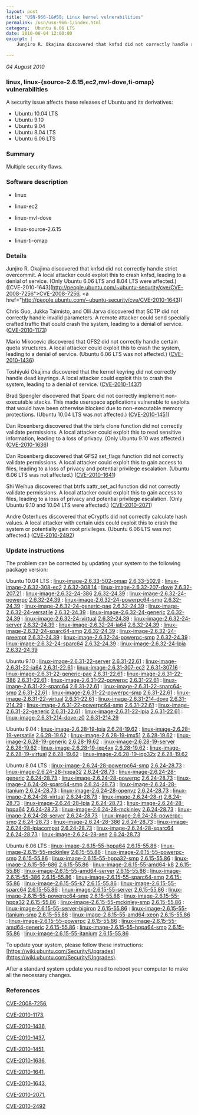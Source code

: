 ```yaml
---
layout: post
title: "USN-966-1&#58; Linux kernel vulnerabilities"
permalink: /usn/usn-966-1/index.html
category:  Ubuntu 6.06 LTS
date: 2010-08-04 12:00:00
excerpt: |
    Junjiro R. Okajima discovered that knfsd did not correctly handle strict overcommit. A local attacker could exploit this to crash knfsd, leading to a denial of service. (Only Ubuntu 6.06 LTS and 8.04 LTS were affected.) ([CVE-2010-1643](http://people.ubuntu.com/~ubuntu-security/cve/CVE-2008-7256">CVE-2008-7256</a>, <a href="http://people.ubuntu.com/~ubuntu-security/cve/CVE-2010-1643))
    
--- 
```

 
 

*04 August 2010*

### linux, linux-{source-2.6.15,ec2,mvl-dove,ti-omap} vulnerabilities

A security issue affects these releases of Ubuntu and its derivatives:

* Ubuntu 10.04 LTS
* Ubuntu 9.10
* Ubuntu 9.04
* Ubuntu 8.04 LTS
* Ubuntu 6.06 LTS

### Summary

Multiple security flaws. 

### Software description

* linux 

* linux-ec2 

* linux-mvl-dove 

* linux-source-2.6.15 

* linux-ti-omap 

### Details

Junjiro R. Okajima discovered that knfsd did not correctly handle strict overcommit. A local attacker could exploit this to crash knfsd, leading to a denial of service. (Only Ubuntu 6.06 LTS and 8.04 LTS were affected.) ([CVE-2010-1643](http://people.ubuntu.com/~ubuntu-security/cve/CVE-2008-7256">CVE-2008-7256</a>, <a href="http://people.ubuntu.com/~ubuntu-security/cve/CVE-2010-1643))

Chris Guo, Jukka Taimisto, and Olli Jarva discovered that SCTP did not correctly handle invalid parameters. A remote attacker could send specially crafted traffic that could crash the system, leading to a denial of service. ([CVE-2010-1173](http://people.ubuntu.com/~ubuntu-security/cve/CVE-2010-1173))

Mario Mikocevic discovered that GFS2 did not correctly handle certain quota structures. A local attacker could exploit this to crash the system, leading to a denial of service. (Ubuntu 6.06 LTS was not affected.) ([CVE-2010-1436](http://people.ubuntu.com/~ubuntu-security/cve/CVE-2010-1436))

Toshiyuki Okajima discovered that the kernel keyring did not correctly handle dead keyrings. A local attacker could exploit this to crash the system, leading to a denial of service. ([CVE-2010-1437](http://people.ubuntu.com/~ubuntu-security/cve/CVE-2010-1437))

Brad Spengler discovered that Sparc did not correctly implement non-executable stacks. This made userspace applications vulnerable to exploits that would have been otherwise blocked due to non-executable memory protections. (Ubuntu 10.04 LTS was not affected.) ([CVE-2010-1451](http://people.ubuntu.com/~ubuntu-security/cve/CVE-2010-1451))

Dan Rosenberg discovered that the btrfs clone function did not correctly validate permissions. A local attacker could exploit this to read sensitive information, leading to a loss of privacy. (Only Ubuntu 9.10 was affected.) ([CVE-2010-1636](http://people.ubuntu.com/~ubuntu-security/cve/CVE-2010-1636))

Dan Rosenberg discovered that GFS2 set_flags function did not correctly validate permissions. A local attacker could exploit this to gain access to files, leading to a loss of privacy and potential privilege escalation. (Ubuntu 6.06 LTS was not affected.) ([CVE-2010-1641](http://people.ubuntu.com/~ubuntu-security/cve/CVE-2010-1641))

Shi Weihua discovered that btrfs xattr_set_acl function did not correctly validate permissions. A local attacker could exploit this to gain access to files, leading to a loss of privacy and potential privilege escalation. (Only Ubuntu 9.10 and 10.04 LTS were affected.) ([CVE-2010-2071](http://people.ubuntu.com/~ubuntu-security/cve/CVE-2010-2071))

Andre Osterhues discovered that eCryptfs did not correctly calculate hash values. A local attacker with certain uids could exploit this to crash the system or potentially gain root privileges. (Ubuntu 6.06 LTS was not affected.) ([CVE-2010-2492](http://people.ubuntu.com/~ubuntu-security/cve/CVE-2010-2492)) 

### Update instructions

The problem can be corrected by updating your system to the following package version:

Ubuntu 10.04 LTS
 : [linux-image-2.6.33-502-omap](https://launchpad.net/ubuntu/+source/linux-ti-omap) <span> [2.6.33-502.9](https://launchpad.net/ubuntu/+source/linux-ti-omap/2.6.33-502.9) </span> 
 : [linux-image-2.6.32-308-ec2](https://launchpad.net/ubuntu/+source/linux-ec2) <span> [2.6.32-308.14](https://launchpad.net/ubuntu/+source/linux-ec2/2.6.32-308.14) </span> 
 : [linux-image-2.6.32-207-dove](https://launchpad.net/ubuntu/+source/linux-mvl-dove) <span> [2.6.32-207.21](https://launchpad.net/ubuntu/+source/linux-mvl-dove/2.6.32-207.21) </span> 
 : [linux-image-2.6.32-24-386](https://launchpad.net/ubuntu/+source/linux) <span> [2.6.32-24.39](https://launchpad.net/ubuntu/+source/linux/2.6.32-24.39) </span> 
 : [linux-image-2.6.32-24-powerpc](https://launchpad.net/ubuntu/+source/linux) <span> [2.6.32-24.39](https://launchpad.net/ubuntu/+source/linux/2.6.32-24.39) </span> 
 : [linux-image-2.6.32-24-powerpc64-smp](https://launchpad.net/ubuntu/+source/linux) <span> [2.6.32-24.39](https://launchpad.net/ubuntu/+source/linux/2.6.32-24.39) </span> 
 : [linux-image-2.6.32-24-generic-pae](https://launchpad.net/ubuntu/+source/linux) <span> [2.6.32-24.39](https://launchpad.net/ubuntu/+source/linux/2.6.32-24.39) </span> 
 : [linux-image-2.6.32-24-versatile](https://launchpad.net/ubuntu/+source/linux) <span> [2.6.32-24.39](https://launchpad.net/ubuntu/+source/linux/2.6.32-24.39) </span> 
 : [linux-image-2.6.32-24-generic](https://launchpad.net/ubuntu/+source/linux) <span> [2.6.32-24.39](https://launchpad.net/ubuntu/+source/linux/2.6.32-24.39) </span> 
 : [linux-image-2.6.32-24-virtual](https://launchpad.net/ubuntu/+source/linux) <span> [2.6.32-24.39](https://launchpad.net/ubuntu/+source/linux/2.6.32-24.39) </span> 
 : [linux-image-2.6.32-24-server](https://launchpad.net/ubuntu/+source/linux) <span> [2.6.32-24.39](https://launchpad.net/ubuntu/+source/linux/2.6.32-24.39) </span> 
 : [linux-image-2.6.32-24-ia64](https://launchpad.net/ubuntu/+source/linux) <span> [2.6.32-24.39](https://launchpad.net/ubuntu/+source/linux/2.6.32-24.39) </span> 
 : [linux-image-2.6.32-24-sparc64-smp](https://launchpad.net/ubuntu/+source/linux) <span> [2.6.32-24.39](https://launchpad.net/ubuntu/+source/linux/2.6.32-24.39) </span> 
 : [linux-image-2.6.32-24-preempt](https://launchpad.net/ubuntu/+source/linux) <span> [2.6.32-24.39](https://launchpad.net/ubuntu/+source/linux/2.6.32-24.39) </span> 
 : [linux-image-2.6.32-24-powerpc-smp](https://launchpad.net/ubuntu/+source/linux) <span> [2.6.32-24.39](https://launchpad.net/ubuntu/+source/linux/2.6.32-24.39) </span> 
 : [linux-image-2.6.32-24-sparc64](https://launchpad.net/ubuntu/+source/linux) <span> [2.6.32-24.39](https://launchpad.net/ubuntu/+source/linux/2.6.32-24.39) </span> 
 : [linux-image-2.6.32-24-lpia](https://launchpad.net/ubuntu/+source/linux) <span> [2.6.32-24.39](https://launchpad.net/ubuntu/+source/linux/2.6.32-24.39) </span> 

Ubuntu 9.10
 : [linux-image-2.6.31-22-server](https://launchpad.net/ubuntu/+source/linux) <span> [2.6.31-22.61](https://launchpad.net/ubuntu/+source/linux/2.6.31-22.61) </span> 
 : [linux-image-2.6.31-22-ia64](https://launchpad.net/ubuntu/+source/linux) <span> [2.6.31-22.61](https://launchpad.net/ubuntu/+source/linux/2.6.31-22.61) </span> 
 : [linux-image-2.6.31-307-ec2](https://launchpad.net/ubuntu/+source/linux-ec2) <span> [2.6.31-307.16](https://launchpad.net/ubuntu/+source/linux-ec2/2.6.31-307.16) </span> 
 : [linux-image-2.6.31-22-generic-pae](https://launchpad.net/ubuntu/+source/linux) <span> [2.6.31-22.61](https://launchpad.net/ubuntu/+source/linux/2.6.31-22.61) </span> 
 : [linux-image-2.6.31-22-386](https://launchpad.net/ubuntu/+source/linux) <span> [2.6.31-22.61](https://launchpad.net/ubuntu/+source/linux/2.6.31-22.61) </span> 
 : [linux-image-2.6.31-22-powerpc](https://launchpad.net/ubuntu/+source/linux) <span> [2.6.31-22.61](https://launchpad.net/ubuntu/+source/linux/2.6.31-22.61) </span> 
 : [linux-image-2.6.31-22-sparc64](https://launchpad.net/ubuntu/+source/linux) <span> [2.6.31-22.61](https://launchpad.net/ubuntu/+source/linux/2.6.31-22.61) </span> 
 : [linux-image-2.6.31-22-sparc64-smp](https://launchpad.net/ubuntu/+source/linux) <span> [2.6.31-22.61](https://launchpad.net/ubuntu/+source/linux/2.6.31-22.61) </span> 
 : [linux-image-2.6.31-22-powerpc-smp](https://launchpad.net/ubuntu/+source/linux) <span> [2.6.31-22.61](https://launchpad.net/ubuntu/+source/linux/2.6.31-22.61) </span> 
 : [linux-image-2.6.31-22-virtual](https://launchpad.net/ubuntu/+source/linux) <span> [2.6.31-22.61](https://launchpad.net/ubuntu/+source/linux/2.6.31-22.61) </span> 
 : [linux-image-2.6.31-214-dove](https://launchpad.net/ubuntu/+source/linux-mvl-dove) <span> [2.6.31-214.29](https://launchpad.net/ubuntu/+source/linux-mvl-dove/2.6.31-214.29) </span> 
 : [linux-image-2.6.31-22-powerpc64-smp](https://launchpad.net/ubuntu/+source/linux) <span> [2.6.31-22.61](https://launchpad.net/ubuntu/+source/linux/2.6.31-22.61) </span> 
 : [linux-image-2.6.31-22-generic](https://launchpad.net/ubuntu/+source/linux) <span> [2.6.31-22.61](https://launchpad.net/ubuntu/+source/linux/2.6.31-22.61) </span> 
 : [linux-image-2.6.31-22-lpia](https://launchpad.net/ubuntu/+source/linux) <span> [2.6.31-22.61](https://launchpad.net/ubuntu/+source/linux/2.6.31-22.61) </span> 
 : [linux-image-2.6.31-214-dove-z0](https://launchpad.net/ubuntu/+source/linux-mvl-dove) <span> [2.6.31-214.29](https://launchpad.net/ubuntu/+source/linux-mvl-dove/2.6.31-214.29) </span> 

Ubuntu 9.04
 : [linux-image-2.6.28-19-lpia](https://launchpad.net/ubuntu/+source/linux) <span> [2.6.28-19.62](https://launchpad.net/ubuntu/+source/linux/2.6.28-19.62) </span> 
 : [linux-image-2.6.28-19-versatile](https://launchpad.net/ubuntu/+source/linux) <span> [2.6.28-19.62](https://launchpad.net/ubuntu/+source/linux/2.6.28-19.62) </span> 
 : [linux-image-2.6.28-19-imx51](https://launchpad.net/ubuntu/+source/linux) <span> [2.6.28-19.62](https://launchpad.net/ubuntu/+source/linux/2.6.28-19.62) </span> 
 : [linux-image-2.6.28-19-generic](https://launchpad.net/ubuntu/+source/linux) <span> [2.6.28-19.62](https://launchpad.net/ubuntu/+source/linux/2.6.28-19.62) </span> 
 : [linux-image-2.6.28-19-server](https://launchpad.net/ubuntu/+source/linux) <span> [2.6.28-19.62](https://launchpad.net/ubuntu/+source/linux/2.6.28-19.62) </span> 
 : [linux-image-2.6.28-19-ixp4xx](https://launchpad.net/ubuntu/+source/linux) <span> [2.6.28-19.62](https://launchpad.net/ubuntu/+source/linux/2.6.28-19.62) </span> 
 : [linux-image-2.6.28-19-virtual](https://launchpad.net/ubuntu/+source/linux) <span> [2.6.28-19.62](https://launchpad.net/ubuntu/+source/linux/2.6.28-19.62) </span> 
 : [linux-image-2.6.28-19-iop32x](https://launchpad.net/ubuntu/+source/linux) <span> [2.6.28-19.62](https://launchpad.net/ubuntu/+source/linux/2.6.28-19.62) </span> 

Ubuntu 8.04 LTS
 : [linux-image-2.6.24-28-powerpc64-smp](https://launchpad.net/ubuntu/+source/linux) <span> [2.6.24-28.73](https://launchpad.net/ubuntu/+source/linux/2.6.24-28.73) </span> 
 : [linux-image-2.6.24-28-hppa32](https://launchpad.net/ubuntu/+source/linux) <span> [2.6.24-28.73](https://launchpad.net/ubuntu/+source/linux/2.6.24-28.73) </span> 
 : [linux-image-2.6.24-28-generic](https://launchpad.net/ubuntu/+source/linux) <span> [2.6.24-28.73](https://launchpad.net/ubuntu/+source/linux/2.6.24-28.73) </span> 
 : [linux-image-2.6.24-28-powerpc](https://launchpad.net/ubuntu/+source/linux) <span> [2.6.24-28.73](https://launchpad.net/ubuntu/+source/linux/2.6.24-28.73) </span> 
 : [linux-image-2.6.24-28-sparc64-smp](https://launchpad.net/ubuntu/+source/linux) <span> [2.6.24-28.73](https://launchpad.net/ubuntu/+source/linux/2.6.24-28.73) </span> 
 : [linux-image-2.6.24-28-itanium](https://launchpad.net/ubuntu/+source/linux) <span> [2.6.24-28.73](https://launchpad.net/ubuntu/+source/linux/2.6.24-28.73) </span> 
 : [linux-image-2.6.24-28-openvz](https://launchpad.net/ubuntu/+source/linux) <span> [2.6.24-28.73](https://launchpad.net/ubuntu/+source/linux/2.6.24-28.73) </span> 
 : [linux-image-2.6.24-28-virtual](https://launchpad.net/ubuntu/+source/linux) <span> [2.6.24-28.73](https://launchpad.net/ubuntu/+source/linux/2.6.24-28.73) </span> 
 : [linux-image-2.6.24-28-rt](https://launchpad.net/ubuntu/+source/linux) <span> [2.6.24-28.73](https://launchpad.net/ubuntu/+source/linux/2.6.24-28.73) </span> 
 : [linux-image-2.6.24-28-lpia](https://launchpad.net/ubuntu/+source/linux) <span> [2.6.24-28.73](https://launchpad.net/ubuntu/+source/linux/2.6.24-28.73) </span> 
 : [linux-image-2.6.24-28-hppa64](https://launchpad.net/ubuntu/+source/linux) <span> [2.6.24-28.73](https://launchpad.net/ubuntu/+source/linux/2.6.24-28.73) </span> 
 : [linux-image-2.6.24-28-mckinley](https://launchpad.net/ubuntu/+source/linux) <span> [2.6.24-28.73](https://launchpad.net/ubuntu/+source/linux/2.6.24-28.73) </span> 
 : [linux-image-2.6.24-28-server](https://launchpad.net/ubuntu/+source/linux) <span> [2.6.24-28.73](https://launchpad.net/ubuntu/+source/linux/2.6.24-28.73) </span> 
 : [linux-image-2.6.24-28-powerpc-smp](https://launchpad.net/ubuntu/+source/linux) <span> [2.6.24-28.73](https://launchpad.net/ubuntu/+source/linux/2.6.24-28.73) </span> 
 : [linux-image-2.6.24-28-386](https://launchpad.net/ubuntu/+source/linux) <span> [2.6.24-28.73](https://launchpad.net/ubuntu/+source/linux/2.6.24-28.73) </span> 
 : [linux-image-2.6.24-28-lpiacompat](https://launchpad.net/ubuntu/+source/linux) <span> [2.6.24-28.73](https://launchpad.net/ubuntu/+source/linux/2.6.24-28.73) </span> 
 : [linux-image-2.6.24-28-sparc64](https://launchpad.net/ubuntu/+source/linux) <span> [2.6.24-28.73](https://launchpad.net/ubuntu/+source/linux/2.6.24-28.73) </span> 
 : [linux-image-2.6.24-28-xen](https://launchpad.net/ubuntu/+source/linux) <span> [2.6.24-28.73](https://launchpad.net/ubuntu/+source/linux/2.6.24-28.73) </span> 

Ubuntu 6.06 LTS
 : [linux-image-2.6.15-55-hppa64](https://launchpad.net/ubuntu/+source/linux-source-2.6.15) <span> [2.6.15-55.86](https://launchpad.net/ubuntu/+source/linux-source-2.6.15/2.6.15-55.86) </span> 
 : [linux-image-2.6.15-55-mckinley](https://launchpad.net/ubuntu/+source/linux-source-2.6.15) <span> [2.6.15-55.86](https://launchpad.net/ubuntu/+source/linux-source-2.6.15/2.6.15-55.86) </span> 
 : [linux-image-2.6.15-55-powerpc-smp](https://launchpad.net/ubuntu/+source/linux-source-2.6.15) <span> [2.6.15-55.86](https://launchpad.net/ubuntu/+source/linux-source-2.6.15/2.6.15-55.86) </span> 
 : [linux-image-2.6.15-55-hppa32-smp](https://launchpad.net/ubuntu/+source/linux-source-2.6.15) <span> [2.6.15-55.86](https://launchpad.net/ubuntu/+source/linux-source-2.6.15/2.6.15-55.86) </span> 
 : [linux-image-2.6.15-55-686](https://launchpad.net/ubuntu/+source/linux-source-2.6.15) <span> [2.6.15-55.86](https://launchpad.net/ubuntu/+source/linux-source-2.6.15/2.6.15-55.86) </span> 
 : [linux-image-2.6.15-55-amd64-k8](https://launchpad.net/ubuntu/+source/linux-source-2.6.15) <span> [2.6.15-55.86](https://launchpad.net/ubuntu/+source/linux-source-2.6.15/2.6.15-55.86) </span> 
 : [linux-image-2.6.15-55-amd64-server](https://launchpad.net/ubuntu/+source/linux-source-2.6.15) <span> [2.6.15-55.86](https://launchpad.net/ubuntu/+source/linux-source-2.6.15/2.6.15-55.86) </span> 
 : [linux-image-2.6.15-55-386](https://launchpad.net/ubuntu/+source/linux-source-2.6.15) <span> [2.6.15-55.86](https://launchpad.net/ubuntu/+source/linux-source-2.6.15/2.6.15-55.86) </span> 
 : [linux-image-2.6.15-55-sparc64-smp](https://launchpad.net/ubuntu/+source/linux-source-2.6.15) <span> [2.6.15-55.86](https://launchpad.net/ubuntu/+source/linux-source-2.6.15/2.6.15-55.86) </span> 
 : [linux-image-2.6.15-55-k7](https://launchpad.net/ubuntu/+source/linux-source-2.6.15) <span> [2.6.15-55.86](https://launchpad.net/ubuntu/+source/linux-source-2.6.15/2.6.15-55.86) </span> 
 : [linux-image-2.6.15-55-sparc64](https://launchpad.net/ubuntu/+source/linux-source-2.6.15) <span> [2.6.15-55.86](https://launchpad.net/ubuntu/+source/linux-source-2.6.15/2.6.15-55.86) </span> 
 : [linux-image-2.6.15-55-server](https://launchpad.net/ubuntu/+source/linux-source-2.6.15) <span> [2.6.15-55.86](https://launchpad.net/ubuntu/+source/linux-source-2.6.15/2.6.15-55.86) </span> 
 : [linux-image-2.6.15-55-powerpc64-smp](https://launchpad.net/ubuntu/+source/linux-source-2.6.15) <span> [2.6.15-55.86](https://launchpad.net/ubuntu/+source/linux-source-2.6.15/2.6.15-55.86) </span> 
 : [linux-image-2.6.15-55-hppa32](https://launchpad.net/ubuntu/+source/linux-source-2.6.15) <span> [2.6.15-55.86](https://launchpad.net/ubuntu/+source/linux-source-2.6.15/2.6.15-55.86) </span> 
 : [linux-image-2.6.15-55-mckinley-smp](https://launchpad.net/ubuntu/+source/linux-source-2.6.15) <span> [2.6.15-55.86](https://launchpad.net/ubuntu/+source/linux-source-2.6.15/2.6.15-55.86) </span> 
 : [linux-image-2.6.15-55-server-bigiron](https://launchpad.net/ubuntu/+source/linux-source-2.6.15) <span> [2.6.15-55.86](https://launchpad.net/ubuntu/+source/linux-source-2.6.15/2.6.15-55.86) </span> 
 : [linux-image-2.6.15-55-itanium-smp](https://launchpad.net/ubuntu/+source/linux-source-2.6.15) <span> [2.6.15-55.86](https://launchpad.net/ubuntu/+source/linux-source-2.6.15/2.6.15-55.86) </span> 
 : [linux-image-2.6.15-55-amd64-xeon](https://launchpad.net/ubuntu/+source/linux-source-2.6.15) <span> [2.6.15-55.86](https://launchpad.net/ubuntu/+source/linux-source-2.6.15/2.6.15-55.86) </span> 
 : [linux-image-2.6.15-55-powerpc](https://launchpad.net/ubuntu/+source/linux-source-2.6.15) <span> [2.6.15-55.86](https://launchpad.net/ubuntu/+source/linux-source-2.6.15/2.6.15-55.86) </span> 
 : [linux-image-2.6.15-55-amd64-generic](https://launchpad.net/ubuntu/+source/linux-source-2.6.15) <span> [2.6.15-55.86](https://launchpad.net/ubuntu/+source/linux-source-2.6.15/2.6.15-55.86) </span> 
 : [linux-image-2.6.15-55-hppa64-smp](https://launchpad.net/ubuntu/+source/linux-source-2.6.15) <span> [2.6.15-55.86](https://launchpad.net/ubuntu/+source/linux-source-2.6.15/2.6.15-55.86) </span> 
 : [linux-image-2.6.15-55-itanium](https://launchpad.net/ubuntu/+source/linux-source-2.6.15) <span> [2.6.15-55.86](https://launchpad.net/ubuntu/+source/linux-source-2.6.15/2.6.15-55.86) </span> 

To update your system, please follow these instructions: [https://wiki.ubuntu.com/Security/Upgrades](https://wiki.ubuntu.com/Security/Upgrades).

After a standard system update you need to reboot your computer to make all the necessary changes. 

### References

 
 [CVE-2008-7256](http://people.ubuntu.com/~ubuntu-security/cve/CVE-2008-7256), 

 [CVE-2010-1173](http://people.ubuntu.com/~ubuntu-security/cve/CVE-2010-1173), 

 [CVE-2010-1436](http://people.ubuntu.com/~ubuntu-security/cve/CVE-2010-1436), 

 [CVE-2010-1437](http://people.ubuntu.com/~ubuntu-security/cve/CVE-2010-1437), 

 [CVE-2010-1451](http://people.ubuntu.com/~ubuntu-security/cve/CVE-2010-1451), 

 [CVE-2010-1636](http://people.ubuntu.com/~ubuntu-security/cve/CVE-2010-1636), 

 [CVE-2010-1641](http://people.ubuntu.com/~ubuntu-security/cve/CVE-2010-1641), 

 [CVE-2010-1643](http://people.ubuntu.com/~ubuntu-security/cve/CVE-2010-1643), 

 [CVE-2010-2071](http://people.ubuntu.com/~ubuntu-security/cve/CVE-2010-2071), 

 [CVE-2010-2492](http://people.ubuntu.com/~ubuntu-security/cve/CVE-2010-2492)
 

